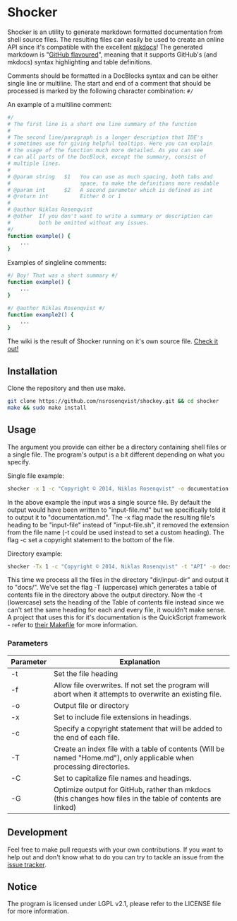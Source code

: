 Shocker
=======

Shocker is an utility to generate markdown formatted documentation from shell source files. The resulting files can easily be used to create an online API since it's compatible with the excellent [mkdocs](http://www.mkdocs.org/)! The generated markdown is "[GitHub flavoured](https://help.github.com/articles/github-flavored-markdown)", meaning that it supports GitHub's (and mkdocs) syntax highlighting and table definitions.

Comments should be formatted in a DocBlocks syntax and can be either single line or multiline. The start and end of a comment that should be processed is marked by the following character combination: `#/`

An example of a multiline comment:
```bash
#/
# The first line is a short one line summary of the function
#
# The second line/paragraph is a longer description that IDE's
# sometimes use for giving helpful tooltips. Here you can explain
# the usage of the function much more detailed. As you can see
# can all parts of the DocBlock, except the summary, consist of
# multiple lines.
#
# @param string   $1   You can use as much spacing, both tabs and
#                      space, to make the definitions more readable
# @param int      $2   A second parameter which is defined as int
# @return int          Either 0 or 1
#
# @author Niklas Rosenqvist
# @other  If you don't want to write a summary or description can
#         both be omitted without any issues.
#/
function example() {
    ...
}
```

Examples of singleline comments:
```bash
#/ Boy! That was a short summary #/
function example() {
    ...
}

#/ @author Niklas Rosenqvist #/
function example2() {
    ...
}
```

The wiki is the result of Shocker running on it's own source file. [Check it out!](https://github.com/nsrosenqvist/shocker/wiki)

## Installation

Clone the repository and then use make.

```bash
git clone https://github.com/nsrosenqvist/shockey.git && cd shocker
make && sudo make install
```

## Usage

The argument you provide can either be a directory containing shell files or a single file. The program's output is a bit different depending on what you specify.

Single file example:
```bash
shocker -x 1 -c "Copyright © 2014, Niklas Rosenqvist" -o documentation.md input-file.sh
```

In the above example the input was a single source file. By default the output would have been written to "input-file.md" but we specifically told it to output it to "documentation.md". The -x flag made the resulting file's heading to be "input-file" instead of "input-file.sh", it removed the extension from the file name (-t could be used instead to set a custom heading). The flag -c set a copyright statement to the bottom of the file.

Directory example:
```bash
shocker -Tx 1 -c "Copyright © 2014, Niklas Rosenqvist" -t "API" -o docs dir/input-dir
```

This time we process all the files in the directory "dir/input-dir" and output it to "docs/". We've set the flag -T (uppercase) which generates a table of contents file in the directory above the output directory. Now the -t (lowercase) sets the heading of the Table of contents file instead since we can't set the same heading for each and every file, it wouldn't make sense. A project that uses this for it's documentation is the QuickScript framework - refer to [their Makefile](https://github.com/nsrosenqvist/quickscript/blob/master/Makefile) for more information.

### Parameters

Parameter | Explanation
--------- | -----------
-t        | Set the file heading
-f        | Allow file overwrites. If not set the program will abort when it attempts to overwrite an existing file.
-o        | Output file or directory
-x        | Set to include file extensions in headings.
-c        | Specify a copyright statement that will be added to the end of each file.
-T        | Create an index file with a table of contents (Will be named "Home.md"), only applicable when processing directories.
-C        | Set to capitalize file names and headings.
-G        | Optimize output for GitHub, rather than mkdocs (this changes how files in the table of contents are linked)

## Development

Feel free to make pull requests with your own contributions. If you want to help out and don't know what to do you can try to tackle an issue from the [issue tracker](https://github.com/nsrosenqvist/shocker/issues).

## Notice

The program is licensed under LGPL v2.1, please refer to the LICENSE file for more information.
